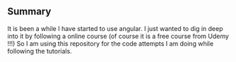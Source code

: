 ## Summary

It is been a while I have started to use angular. I just wanted to dig in deep into it by following a online course (of course it is a free course from Udemy !!!)
So I am using this repository for the code attempts I am doing while following the tutorials.
